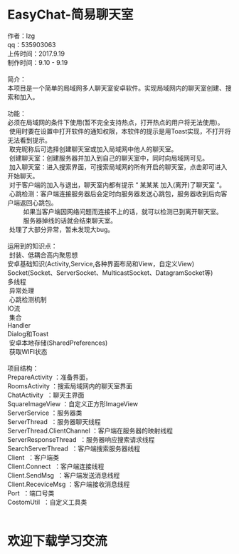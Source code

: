 # EasyChat-简易聊天室

作者：lzg</br>
qq：535903063</br>
上传时间：2017.9.19</br>
制作时间：9.10 - 9.19</br>
</br>
简介：</br>
  本项目是一个简单的局域网多人聊天室安卓软件。实现局域网内的聊天室创建、搜索和加入。</br>
</br>
功能：</br>
  必须在局域网的条件下使用(暂不完全支持热点，打开热点的用户将无法使用)。</br>
  使用时要在设置中打开软件的通知权限，本软件的提示是用Toast实现，不打开将无法看到提示。</br>
  取完昵称后可选择创建聊天室或加入局域网中他人的聊天室。</br>
  创建聊天室：创建服务器并加入到自己的聊天室中，同时向局域网可见。</br>
  加入聊天室：进入搜索界面，可搜索局域网的所有开启的聊天室，点击即可进入开始聊天。</br>
  对于客户端的加入与退出，聊天室内都有提示 “ 某某某 加入(离开)了聊天室 ”。</br>
  心跳检测：客户端连接服务器后会定时向服务器发送心跳包，服务器收到后向客户端返回心跳包。</br>
          如果当客户端因网络问题而连接不上的话，就可以检测已到离开聊天室。</br>
          服务器掉线的话就会结束聊天室。</br>
  处理了大部分异常，暂未发现大bug。</br>
&nbsp;</br>
运用到的知识点：</br>
  封装、低耦合高内聚思想</br>
  安卓基础知识(Activity,Service,各种界面布局和View，自定义View)</br>
  Socket(Socket、ServerSocket、MulticastSocket、DatagramSocket等)</br>
  多线程</br>
  异常处理</br>
  心跳检测机制</br>
  IO流</br>
  集合</br>
  Handler</br>
  Dialog和Toast</br>
  安卓本地存储(SharedPreferences)</br>
  获取WIFI状态</br>
</br>
项目结构：</br>
  PrepareActivity ：准备界面，</br>
  RoomsActivity ：搜索局域网内的聊天室界面</br>
  ChatActivity  ：聊天主界面</br>
  SquareImageView ：自定义正方形ImageView</br>
  ServerService ：服务器类</br>
  ServerThread  ：服务器聊天线程</br>
  ServerThread.ClientChannel ：客户端在服务器的映射线程</br>
  ServerResponseThread  ：服务器响应搜索请求线程</br>
  SearchServerThread  ：客户端搜索服务器线程</br>
  Client  ：客户端类</br>
  Client.Connect  ：客户端连接线程</br>
  Client.SendMsg  ：客户端发送消息线程</br>
  Client.ReceviceMsg ：客户端接收消息线程</br>
  Port  ：端口号类</br>
  CostomUtil  ：自定义工具类</br>
  </br>
# 欢迎下载学习交流</br>




